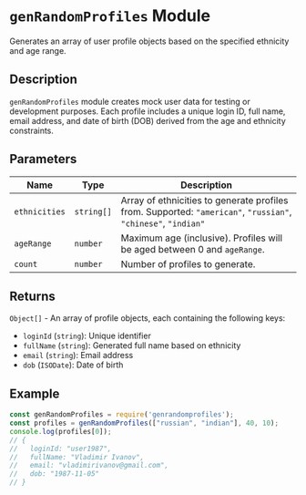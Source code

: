 # `genRandomProfiles` Module

Generates an array of user profile objects based on the specified ethnicity and age range.

## Description

`genRandomProfiles` module creates mock user data for testing or development purposes. Each profile includes a unique login ID, full name, email address, and date of birth (DOB) derived from the age and ethnicity constraints.

## Parameters

| Name         | Type       | Description                                                                 |
|--------------|------------|-----------------------------------------------------------------------------|
| `ethnicities`| `string[]` | Array of ethnicities to generate profiles from. Supported: `"american"`, `"russian"`, `"chinese"`, `"indian"` |
| `ageRange`   | `number`   | Maximum age (inclusive). Profiles will be aged between 0 and `ageRange`.   |
| `count`      | `number`   | Number of profiles to generate.                                            |

## Returns

`Object[]` - An array of profile objects, each containing the following keys:

- `loginId` (`string`): Unique identifier
- `fullName` (`string`): Generated full name based on ethnicity
- `email` (`string`): Email address
- `dob` (`ISODate`): Date of birth

## Example

```js
const genRandomProfiles = require('genrandomprofiles');
const profiles = genRandomProfiles(["russian", "indian"], 40, 10);
console.log(profiles[0]);
// {
//   loginId: "user1987",
//   fullName: "Vladimir Ivanov",
//   email: "vladimirivanov@gmail.com",
//   dob: "1987-11-05"
// }

